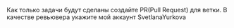 Как только задачи будут сделаны создайте PR(Pull Request) для ветки. В качестве ревьювера укажите мой аккаунт SvetlanaYurkova